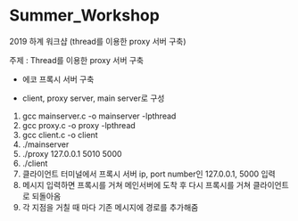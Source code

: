 # Summer_Workshop
2019 하계 워크샵 (thread를 이용한 proxy 서버 구축)

주제 : Thread를 이용한 proxy 서버 구축
- 에코 프록시 서버 구축

- client, proxy server, main server로 구성

1) gcc mainserver.c -o mainserver -lpthread
2) gcc proxy.c -o proxy -lpthread
3) gcc client.c -o client
4) ./mainserver
5) ./proxy 127.0.0.1 5010 5000
6) ./client
7) 클라이언트 터미널에서 프록시 서버 ip, port number인 127.0.0.1, 5000 입력
8) 메시지 입력하면 프록시를 거쳐 메인서버에 도착 후 다시 프록시를 거쳐 클라이언트로 되돌아옴
9) 각 지점을 거칠 때 마다 기존 메시지에 경로를 추가해줌
